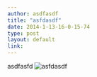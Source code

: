 ```yaml
---
author: asdfasdf
title: "asfdasdf"
date: 2014-1-13-16-0-15-74
type: post
layout: default
link: 
---
```

asdfasfd ![asfdasdf](https://raw.github.com/rememberaaronsw/rememberaaronsw/master/images/2014-1-13-16-0-15-74-pikachu.jpg)